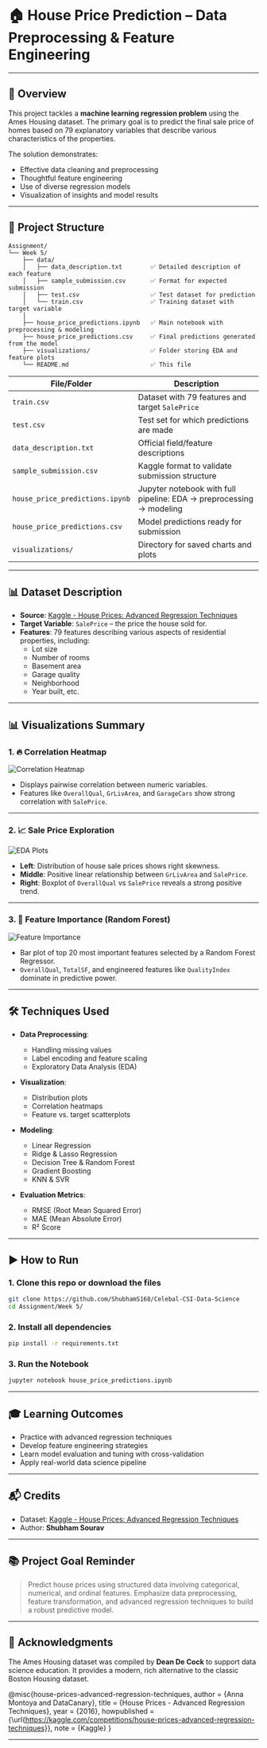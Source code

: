 # 🏠 House Price Prediction – Data Preprocessing & Feature Engineering  
---

## 📘 Overview

This project tackles a **machine learning regression problem** using the Ames Housing dataset. The primary goal is to predict the final sale price of homes based on 79 explanatory variables that describe various characteristics of the properties.

The solution demonstrates:
- Effective data cleaning and preprocessing
- Thoughtful feature engineering
- Use of diverse regression models
- Visualization of insights and model results
---

## 📁 Project Structure

```
Assignment/
└── Week 5/
    ├── data/
    │   ├── data_description.txt        ✅ Detailed description of each feature
    │   ├── sample_submission.csv       ✅ Format for expected submission
    │   ├── test.csv                    ✅ Test dataset for prediction
    │   └── train.csv                   ✅ Training dataset with target variable
    │
    ├── house_price_predictions.ipynb   ✅ Main notebook with preprocessing & modeling
    ├── house_price_predictions.csv     ✅ Final predictions generated from the model
    ├── visualizations/                 ✅ Folder storing EDA and feature plots
    └── README.md                       ✅ This file
```

| File/Folder                  | Description                                                             |
|------------------------------|-------------------------------------------------------------------------|
| `train.csv`                  | Dataset with 79 features and target `SalePrice`                        |
| `test.csv`                   | Test set for which predictions are made                                |
| `data_description.txt`       | Official field/feature descriptions                                    |
| `sample_submission.csv`      | Kaggle format to validate submission structure                         |
| `house_price_predictions.ipynb` | Jupyter notebook with full pipeline: EDA → preprocessing → modeling  |
| `house_price_predictions.csv` | Model predictions ready for submission                                |
| `visualizations/`            | Directory for saved charts and plots                                   |

---

## 📊 Dataset Description

- **Source**: [Kaggle - House Prices: Advanced Regression Techniques](https://www.kaggle.com/competitions/house-prices-advanced-regression-techniques/data)
- **Target Variable**: `SalePrice` – the price the house sold for.
- **Features**: 79 features describing various aspects of residential properties, including:
  - Lot size
  - Number of rooms
  - Basement area
  - Garage quality
  - Neighborhood
  - Year built, etc.

---

## 📊 Visualizations Summary

### 1. 🔥 Correlation Heatmap

![Correlation Heatmap](visualizations/correlation_heatmap.png)

- Displays pairwise correlation between numeric variables.
- Features like `OverallQual`, `GrLivArea`, and `GarageCars` show strong correlation with `SalePrice`.

---

### 2. 📈 Sale Price Exploration

![EDA Plots](visualizations/eda.png)

- **Left**: Distribution of house sale prices shows right skewness.
- **Middle**: Positive linear relationship between `GrLivArea` and `SalePrice`.
- **Right**: Boxplot of `OverallQual` vs `SalePrice` reveals a strong positive trend.

---

### 3. 🧠 Feature Importance (Random Forest)

![Feature Importance](visualizations/feature_importance.png)

- Bar plot of top 20 most important features selected by a Random Forest Regressor.
- `OverallQual`, `TotalSF`, and engineered features like `QualityIndex` dominate in predictive power.

---

## 🛠️ Techniques Used

- **Data Preprocessing**:
  - Handling missing values
  - Label encoding and feature scaling
  - Exploratory Data Analysis (EDA)

- **Visualization**:
  - Distribution plots
  - Correlation heatmaps
  - Feature vs. target scatterplots

- **Modeling**:
  - Linear Regression
  - Ridge & Lasso Regression
  - Decision Tree & Random Forest
  - Gradient Boosting
  - KNN & SVR

- **Evaluation Metrics**:
  - RMSE (Root Mean Squared Error)
  - MAE (Mean Absolute Error)
  - R² Score

---

## ▶️ How to Run

### 1. Clone this repo or download the files

```bash
git clone https://github.com/ShubhamS168/Celebal-CSI-Data-Science
cd Assignment/Week 5/
```

### 2. Install all dependencies

```bash
pip install -r requirements.txt
```

### 3. Run the Notebook

```bash
jupyter notebook house_price_predictions.ipynb
```

---

## 🎓 Learning Outcomes

- Practice with advanced regression techniques
- Develop feature engineering strategies
- Learn model evaluation and tuning with cross-validation
- Apply real-world data science pipeline

---

## 📬 Credits

- Dataset: [Kaggle - House Prices: Advanced Regression Techniques](https://www.kaggle.com/competitions/house-prices-advanced-regression-techniques/data)
- Author: **Shubham Sourav**

---

## 📚 Project Goal Reminder

> Predict house prices using structured data involving categorical, numerical, and ordinal features. Emphasize data preprocessing, feature transformation, and advanced regression techniques to build a robust predictive model.

---

## 🙏 Acknowledgments

The Ames Housing dataset was compiled by **Dean De Cock** to support data science education. It provides a modern, rich alternative to the classic Boston Housing dataset.

@misc{house-prices-advanced-regression-techniques,
    author = {Anna Montoya and DataCanary},
    title = {House Prices - Advanced Regression Techniques},
    year = {2016},
    howpublished = {\url{https://kaggle.com/competitions/house-prices-advanced-regression-techniques}},
    note = {Kaggle}
}

---
